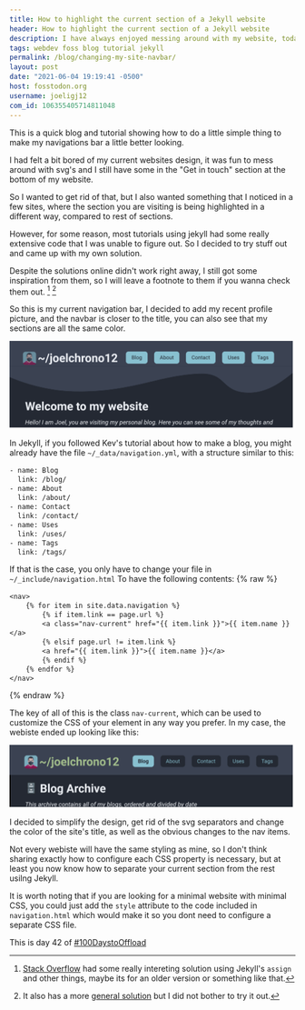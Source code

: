 ```yaml
---
title: How to highlight the current section of a Jekyll website 
header: How to highlight the current section of a Jekyll website 
description: I have always enjoyed messing around with my website, today its not different, I decided to fix some stuff and add a nice detail to my navigation bar
tags: webdev foss blog tutorial jekyll
permalink: /blog/changing-my-site-navbar/ 
layout: post 
date: "2021-06-04 19:19:41 -0500" 
host: fosstodon.org 
username: joeligj12 
com_id: 106355405714811048
--- 
```


This is a quick blog and tutorial showing how to do a little simple thing to
make my navigations bar a little better looking.

I had felt a bit bored of my current websites design, it was fun to mess around
with svg's and I still have some in the "Get in touch" section at the bottom of
my website.

So I wanted to get rid of that, but I also wanted something that I noticed in a
few sites, where the section you are visiting is being highlighted in a
different way, compared to rest of sections. 

However, for some reason, most tutorials using jekyll had some really extensive
code that I was unable to figure out. So I decided to try stuff out and came up
with my own solution.

Despite the solutions online didn't work right away, I still got some
inspiration from them, so I will leave a footnote to them if you wanna check
them out. [^1] [^2]

So this is my current navigation bar, I decided to add my recent profile
picture, and the navbar is closer to the title, you can also see that my
sections are all the same color.

![My navbar before the changes](/assets/img/blogs/2021-06-04-nav-before.jpg)

In Jekyll, if you followed Kev's tutorial about how to make a blog, you might
already have the file `~/_data/navigation.yml`, with a structure similar to
this:

```
- name: Blog
  link: /blog/
- name: About
  link: /about/
- name: Contact
  link: /contact/
- name: Uses
  link: /uses/
- name: Tags
  link: /tags/
```

If that is the case, you only have to change your file in
`~/_include/navigation.html` To have the following contents:
{% raw %}
```
<nav>
    {% for item in site.data.navigation %}
        {% if item.link == page.url %}
        <a class="nav-current" href="{{ item.link }}">{{ item.name }}</a>
        {% elsif page.url != item.link %}
        <a href="{{ item.link }}">{{ item.name }}</a>
        {% endif %}
    {% endfor %}
</nav>
```
{% endraw %}

The key of all of this is the class `nav-current`, which can be used to
customize the CSS of your element in any way you prefer. In my case, the webiste
ended up looking like this:

![My navbar before the changes](/assets/img/blogs/2021-06-04-nav-after.jpg)

I decided to simplify the design, get rid of the svg separators and change the
color of the site's title, as well as the obvious changes to the nav items.

Not every webiste will have the same styling as mine, so I don't think sharing
exactly how to configure each CSS property is necessary, but at least you now
know how to separate your current section from the rest usilng Jekyll.

It is worth noting that if you are looking for a minimal website with minimal
CSS, you could just add the `style` attribute to the code included in
`navigation.html` which would make it so you dont need to configure a separate
CSS file.

This is day 42 of [#100DaystoOffload](https://100DaystoOffload.com)



[^1]: [Stack Overflow](https://stackoverflow.com/questions/8340170/jekyll-automatically-highlight-current-tab-in-menu-bar) had some really intereting solution using Jekyll's `assign` and other things, maybe its for an older version or something like that.
[^2]: It also has a more [general solution](https://stackoverflow.com/questions/4626431/highlight-the-navigation-menu-for-the-current-page)  but I did not bother to try it out.

